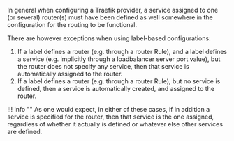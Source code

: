 In general when configuring a Traefik provider,
a service assigned to one (or several) router(s) must have been defined as well somewhere in the configuration for the routing to be functional.

There are however exceptions when using label-based configurations:

1. If a label defines a router (e.g. through a router Rule),
and a label defines a service (e.g. implicitly through a loadbalancer server port value),
but the router does not specify any service,
then that service is automatically assigned to the router.
1. If a label defines a router (e.g. through a router Rule),
but no service is defined, then a service is automatically created,
and assigned to the router.

!!! info ""
    As one would expect, in either of these cases, if in addition a service is specified for the router,
    then that service is the one assigned, regardless of whether it actually is defined or whatever else other services are defined.

